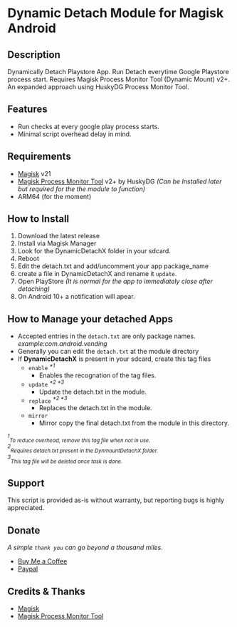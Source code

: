 # **Dynamic Detach Module for Magisk Android**

## Description
Dynamically Detach Playstore App. Run Detach everytime Google Playstore process start. Requires Magisk Process Monitor Tool (Dynamic Mount) v2+.
An expanded approach using HuskyDG Process Monitor Tool.

## Features
* Run checks at every google play process starts.
* Minimal script overhead delay in mind.

## Requirements
* [Magisk](https://github.com/topjohnwu/Magisk) v21
* [Magisk Process Monitor Tool](https://github.com/Magisk-Modules-Alt-Repo/magisk_proc_monitor) v2+ by HuskyDG *(Can be Installed later but required for the the module to function)*
* ARM64 (for the moment)

## How to Install
1. Download the latest release
2. Install via Magisk Manager
4. Look for the DynamicDetachX folder in your sdcard.
3. Reboot
5. Edit the detach.txt and add/uncomment your app package_name
6. create a file in DynamicDetachX and rename it ```update```.
7. Open PlayStore *(It is normal for the app to immediately close after detaching)*
8. On Android 10+ a notification will apear.

## How to Manage your detached Apps
* Accepted entries in the ```detach.txt``` are only package names. *example:com.android.vending*
* Generally you can edit the ```detach.txt``` at the module directory
* If **DynamicDetachX** is present in your sdcard, create this tag files
    * ```enable``` *<sup>\*1</sup>*
        - Enables the recognation of the tag files. 
    * ```update``` *<sup>\*2 \*3</sup>*
        - Update the detach.txt in the module. 
    * ```replace``` *<sup>\*2 \*3</sup>*
        - Replaces the detach.txt in the module.
    * ```mirror```
        - Mirror copy the final detach.txt from the module in this directory.

*<sup>1</sup><sub>To reduce overhead, remove this tag file when not in use.</sub>*  
*<sup>2</sup><sub>Requires detach.txt present in the DynmountDetachX folder.</sub>*  
*<sup>3</sup><sub>This tag file will be deleted once task is done.</sub>*  

## Support
This script is provided as-is without warranty, but reporting bugs is highly appreciated.

## Donate
*A simple ```thank you``` can go beyond a thousand miles.*
* [Buy Me a Coffee](https://www.buymeacoffee.com/caccabo "A caffine of excitement")
* [Paypal](https://paypal.me/caccabo "PayPal")

## Credits & Thanks
* [Magisk](https://github.com/topjohnwu/Magisk)
* [Magisk Process Monitor Tool](https://github.com/Magisk-Modules-Alt-Repo/magisk_proc_monitor)
